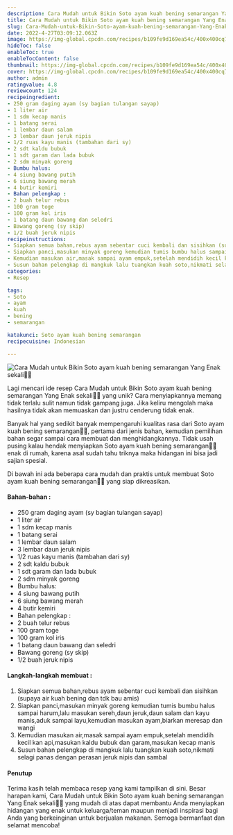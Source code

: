 ```yaml
---
description: Cara Mudah untuk Bikin Soto ayam kuah bening semarangan Yang Enak sekali"
title: Cara Mudah untuk Bikin Soto ayam kuah bening semarangan Yang Enak sekali
slug: Cara-Mudah-untuk-Bikin-Soto-ayam-kuah-bening-semarangan-Yang-Enak-sekali
date: 2022-4-27T03:09:12.063Z
image: https://img-global.cpcdn.com/recipes/b109fe9d169ea54c/400x400cq70/photo.jpg
hideToc: false
enableToc: true
enableTocContent: false
thumbnail: https://img-global.cpcdn.com/recipes/b109fe9d169ea54c/400x400cq70/photo.jpg
cover: https://img-global.cpcdn.com/recipes/b109fe9d169ea54c/400x400cq70/photo.jpg
author: admin
ratingvalue: 4.8
reviewcount: 124
recipeingredient:
- 250 gram daging ayam (sy bagian tulangan sayap)
- 1 liter air
- 1 sdm kecap manis
- 1 batang serai
- 1 lembar daun salam
- 3 lembar daun jeruk nipis
- 1/2 ruas kayu manis (tambahan dari sy)
- 2 sdt kaldu bubuk
- 1 sdt garam dan lada bubuk
- 2 sdm minyak goreng
- Bumbu halus:
- 4 siung bawang putih
- 6 siung bawang merah
- 4 butir kemiri
- Bahan pelengkap :
- 2 buah telur rebus
- 100 gram toge
- 100 gram kol iris
- 1 batang daun bawang dan seledri
- Bawang goreng (sy skip)
- 1/2 buah jeruk nipis
recipeinstructions:
- Siapkan semua bahan,rebus ayam sebentar cuci kembali dan sisihkan (supaya air kuah bening dan tdk bau amis)
- Siapkan panci,masukan minyak goreng kemudian tumis bumbu halus sampai harum,lalu masukan sereh,daun jeruk,daun salam dan kayu manis,aduk sampai layu,kemudian masukan ayam,biarkan meresap dan wangi
- Kemudian masukan air,masak sampai ayam empuk,setelah mendidih kecil kan api,masukan kaldu bubuk dan garam,masukan kecap manis
- Susun bahan pelengkap di mangkuk lalu tuangkan kuah soto,nikmati selagi panas dengan perasan jeruk nipis dan sambal
categories:
- Resep

tags:
- Soto
- ayam
- kuah
- bening
- semarangan

katakunci: Soto ayam kuah bening semarangan
recipecuisine: Indonesian

---
```


![Cara Mudah untuk Bikin Soto ayam kuah bening semarangan Yang Enak sekali👩‍🍳](https://img-global.cpcdn.com/recipes/b109fe9d169ea54c/400x400cq70/photo.jpg)

Lagi mencari ide resep Cara Mudah untuk Bikin Soto ayam kuah bening semarangan Yang Enak sekali👩‍🍳 yang unik? Cara menyiapkannya memang tidak terlalu sulit namun tidak gampang juga. Jika keliru mengolah maka hasilnya tidak akan memuaskan dan justru cenderung tidak enak.

Banyak hal yang sedikit banyak mempengaruhi kualitas rasa dari Soto ayam kuah bening semarangan👩‍🍳, pertama dari jenis bahan, kemudian pemilihan bahan segar sampai cara membuat dan menghidangkannya. Tidak usah pusing kalau hendak menyiapkan Soto ayam kuah bening semarangan👩‍🍳 enak di rumah, karena asal sudah tahu triknya maka hidangan ini bisa jadi sajian spesial.

Di bawah ini ada beberapa cara mudah dan praktis untuk membuat Soto ayam kuah bening semarangan👩‍🍳 yang siap dikreasikan.

<!--inarticleads1-->

#### Bahan-bahan :

- 250 gram daging ayam (sy bagian tulangan sayap)
- 1 liter air
- 1 sdm kecap manis
- 1 batang serai
- 1 lembar daun salam
- 3 lembar daun jeruk nipis
- 1/2 ruas kayu manis (tambahan dari sy)
- 2 sdt kaldu bubuk
- 1 sdt garam dan lada bubuk
- 2 sdm minyak goreng
- Bumbu halus:
- 4 siung bawang putih
- 6 siung bawang merah
- 4 butir kemiri
- Bahan pelengkap :
- 2 buah telur rebus
- 100 gram toge
- 100 gram kol iris
- 1 batang daun bawang dan seledri
- Bawang goreng (sy skip)
- 1/2 buah jeruk nipis

<!--inarticleads2-->

#### Langkah-langkah membuat :

1. Siapkan semua bahan,rebus ayam sebentar cuci kembali dan sisihkan (supaya air kuah bening dan tdk bau amis)
1. Siapkan panci,masukan minyak goreng kemudian tumis bumbu halus sampai harum,lalu masukan sereh,daun jeruk,daun salam dan kayu manis,aduk sampai layu,kemudian masukan ayam,biarkan meresap dan wangi
1. Kemudian masukan air,masak sampai ayam empuk,setelah mendidih kecil kan api,masukan kaldu bubuk dan garam,masukan kecap manis
1. Susun bahan pelengkap di mangkuk lalu tuangkan kuah soto,nikmati selagi panas dengan perasan jeruk nipis dan sambal

#### Penutup

Terima kasih telah membaca resep yang kami tampilkan di sini. Besar harapan kami, Cara Mudah untuk Bikin Soto ayam kuah bening semarangan Yang Enak sekali👩‍🍳 yang mudah di atas dapat membantu Anda menyiapkan hidangan yang enak untuk keluarga/teman maupun menjadi inspirasi bagi Anda yang berkeinginan untuk berjualan makanan. Semoga bermanfaat dan selamat mencoba!